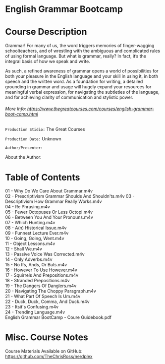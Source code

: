 # English Grammar Bootcamp

# Course Description

Grammar! For many of us, the word triggers memories of finger-wagging schoolteachers, and of wrestling with the ambiguous and complicated rules of using formal language. But what is grammar, really? In fact, it’s the integral basis of how we speak and write.

As such, a refined awareness of grammar opens a world of possibilities for both your pleasure in the English language and your skill in using it, in both speech and the written word. As a foundation for writing, a detailed grounding in grammar and usage will hugely expand your resources for meaningful verbal expression, for navigating the subtleties of the language, and for achieving clarity of communication and stylistic power.

###### More Info:  https://www.thegreatcourses.com/courses/english-grammar-boot-camp.html

`Production Stidio:` The Great Courses

`Production Date:` Unknown

`Author/Presenter:` 

About the Author:

# Table of Contents

01 - Why Do We Care About Grammar.m4v                 
02 - Prescriptivism Grammar Shoulds And Shouldn'ts.m4v
03 - Descriptivism How Grammar Really Works.m4v       
04 - Re Phrasing.m4v                                  
05 - Fewer Octopuses Or Less Octopi.m4v               
06 - Between You And Your Pronouns.m4v                
07 - Which Hunting.m4v                                
08 - A(n) Historical Issue.m4v                        
09 - Funnest Lecture Ever.m4v                         
10 - Going, Going, Went.m4v                           
11 - Object Lessons.m4v                               
12 - Shall We.m4v                                     
13 - Passive Voice Was Corrected.m4v                  
14 - Only Adverbs.m4v                                 
15 - No Ifs, Ands, Or Buts.m4v                        
16 - However To Use However.m4v                       
17 - Squirrels And Prepositions.m4v                   
18 - Stranded Prepositions.m4v                        
19 - The Dangers Of Danglers.m4v                      
20 - Navigating The Choppy Paragraph.m4v              
21 - What Part Of Speech Is Um.m4v                    
22 - Duck, Duck, Comma, And Duck.m4v                  
23 - Itsit's Confusing.m4v                            
24 - Trending Language.m4v                            
English Grammar BootCamp - Coure Guidebook.pdf  

# Misc. Course Notes

Course Materials Available on GitHub: https://github.com/TheChrisRoss/nerdplex
